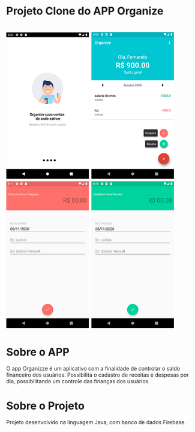 # Projeto Clone do APP Organize

<h1>
  <img alt="NextLevelWeek" title="#NextLevelWeek" src="./prints/img_1.png" />
  <img alt="NextLevelWeek" title="#NextLevelWeek" src="./prints/img_3.png" />
  <img alt="NextLevelWeek" title="#NextLevelWeek" src="./prints/img_4.png" />
  <img alt="NextLevelWeek" title="#NextLevelWeek" src="./prints/img_5.png" />
</h1>

# Sobre o APP
O app Organizze é um aplicativo com a finalidade de controlar o saldo financeiro dos usuários. Possibilita o cadastro de receitas e despesas por dia, possibilitando um controle das finanças dos usuários.

# Sobre o Projeto
Projeto desenvolvido na linguagem Java, com banco de dados Firebase.


